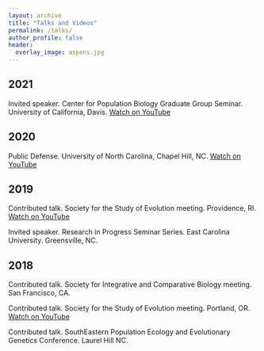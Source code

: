 ```yaml
---
layout: archive
title: "Talks and Videos"
permalink: /talks/
author_profile: false
header:
  overlay_image: aspens.jpg
---
```


## 2021 
Invited speaker. Center for Population Biology Graduate Group Seminar. University of California, Davis. [Watch on YouTube](https://youtu.be/6WSzoln2ClU)

## 2020 
Public Defense. University of North Carolina, Chapel Hill, NC. [Watch on YouTube](https://www.youtube.com/watch?v=arDgfxfuOBA)

## 2019	
Contributed talk. Society for the Study of Evolution meeting. Providence, RI. [Watch on YouTube](https://www.youtube.com/watch?v=cEX8pR48S-E)

Invited speaker. Research in Progress Seminar Series. East Carolina University. Greensville, NC.

## 2018		
Contributed talk. Society for Integrative and Comparative Biology meeting. San Francisco, CA.

Contributed talk. Society for the Study of Evolution meeting. Portland, OR. [Watch on YouTube](https://www.youtube.com/watch?v=vl1tPdzJyV4)

Contributed talk. SouthEastern Population Ecology and Evolutionary Genetics Conference. Laurel Hill NC.


